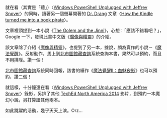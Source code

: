 就在看（其實是「聽」）〈[Windows PowerShell Unplugged with Jeffrey Snover][TechEd Video]〉的同時，讀著另一個螢幕開著的 [Dr. Drang] 文章〈[How the Kindle turned me into a book pirate]〉。

文章裡頭提到一本小說《[The Golem and the Jinni]》，心想：「應該不錯看吧？」，Google 一下，發現此書中文版《[魔像與精靈]》的介紹。

該文章除了介紹《[魔像與精靈]》，也提到了另一本，據說，頗為賣作的小說－《[魔法覺醒]》。反射動作，馬上到[北市圖館藏查詢]系統查詢本書，果然可以預約，而且不用排隊。讚一個！

[北市圖館藏查詢]系統同時回報，該書的續作《[魔法覺醒II：血魅夜影]》也可以預約，讚二個！

就這樣，十分鐘還在看〈[Windows PowerShell Unplugged with Jeffrey Snover][TechEd Video]〉錄影，另排了其他 [TechEd North America 2014] 影片，到預約一本魔幻小說，另打算讀其他兩本。

如此跳躍的活動，幾乎天天上演。Orz...

[TechEd Video]:http://channel9.msdn.com/Events/TechEd/NorthAmerica/2014/DCIM-B318
[How the Kindle turned me into a book pirate]:http://www.leancrew.com/all-this/2014/05/how-the-kindle-turned-me-into-a-book-pirate/
[Dr. Drang]:https://twitter.com/drdrang
[The Golem and the Jinni]:http://www.amazon.com/gp/product/B008QXVDJ0?tag=andnowitsa085-20
[魔像與精靈]:http://blog.roodo.com/grayhawk/archives/24837232.html
[魔法覺醒]:http://www.locuspublishing.com/events/1111R042/
[魔法覺醒II：血魅夜影]:http://www.books.com.tw/products/0010610943
[北市圖館藏查詢]:https://webcat.tpml.edu.tw/uhtbin/cgisirsi/7rwanJ8SiQ/C01/207690498/38/1/X/BLASTOFF
[TechEd North America 2014]:http://channel9.msdn.com/Events/TechEd/NorthAmerica/2014